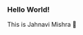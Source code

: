 ### Hello World!
This is Jahnavi Mishra 👋

<!--
**510jahnavi/510jahnavi** is a ✨ _special_ ✨ repository because its `README.md` (this file) appears on your GitHub profile.

Here are some ideas to get you started:

I am a third year student currently pursuing my B.Tech from Vellore Institute of Technology, Vellore in the field of Informatuon Technology.
My hobbies include travelling,watching movies and my life is incomplete without music. 
I am constantly learning new things to excel in my field of interest and is always open to advices and new ideas.

<h5 align="center">
  


- 🔭 I’m currently working on ..
- 🌱 I’m currently learning 
- 👯 I’m looking to collaborate on ...
- 🤔 I’m looking for help with ...
- 💬 Ask me about ...
- 📫 How to reach me: ...

-->
